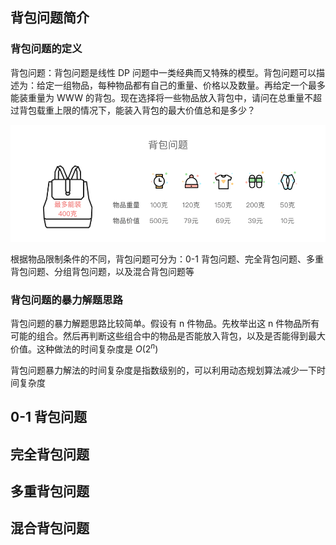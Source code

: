 ## 背包问题简介

### 背包问题的定义

背包问题：背包问题是线性 DP 问题中一类经典而又特殊的模型。背包问题可以描述为：给定一组物品，每种物品都有自己的重量、价格以及数量。再给定一个最多能装重量为 WWW 的背包。现在选择将一些物品放入背包中，请问在总重量不超过背包载重上限的情况下，能装入背包的最大价值总和是多少？

![img](.assets/背包问题/202303191755045.png)

根据物品限制条件的不同，背包问题可分为：0-1 背包问题、完全背包问题、多重背包问题、分组背包问题，以及混合背包问题等

### 背包问题的暴力解题思路

背包问题的暴力解题思路比较简单。假设有 n 件物品。先枚举出这 n 件物品所有可能的组合。然后再判断这些组合中的物品是否能放入背包，以及是否能得到最大价值。这种做法的时间复杂度是 $O\left(2^{n}\right)$

背包问题暴力解法的时间复杂度是指数级别的，可以利用动态规划算法减少一下时间复杂度

## 0-1 背包问题

## 完全背包问题

## 多重背包问题

## 混合背包问题

